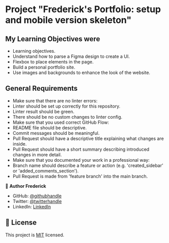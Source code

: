 # Project "Frederick's Portfolio: setup and mobile version skeleton"

## My Learning Objectives were

- Learning objectives.
- Understand how to parse a Figma design to create a UI.
- Flexbox to place elements in the page.
- Build a personal portfolio site.
- Use images and backgrounds to enhance the look of the website.

## General Requirements 

- Make sure that there are no linter errors:
- Linter should be set up correctly for this repository.
- Linter result should be green.
- There should be no custom changes to linter config.
- Make sure that you used correct GitHub Flow:
- README file should be descriptive.
- Commit messages should be meaningful.
- Pull Request should have a descriptive title explaining what changes are inside.
- Pull Request should have a short summary describing introduced changes in more detail.
- Make sure that you documented your work in a professional way:
- Branch name should describe a feature or action (e.g. 'created_sidebar' or 'added_comments_section').
- Pull Request is made from 'feature branch' into the main branch.

👤 **Author Frederick**

- GitHub: [@githubhandle](https://github.com/FredsephT32)
- Twitter: [@twitterhandle](https://twitter.com/Frederi70813362)
- LinkedIn: [LinkedIn](https://www.linkedin.com/in/frederick-torres-900b4a196/)


## 📝 License

This project is [MIT](./MIT.md) licensed.